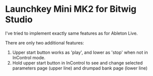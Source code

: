 Launchkey Mini MK2 for Bitwig Studio
===

I've tried to implement exactly same features as for Ableton Live.

There are only two additional features:
1. Upper start button works as 'play', and lower as 'stop' when not in InControl mode.
2. Hold upper start button in InControl to see and change selected parameters page (upper line) and drumpad bank page (lower line)

